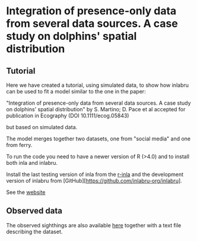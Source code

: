 # Integration of presence-only data from several data sources. A case study on dolphins' spatial distribution



## Tutorial
Here we have created a tutorial, using simulated data, to show how inlabru can be used to fit a model similar to the one in the paper:

"Integration of presence-only data from several data sources. A case study on dolphins' spatial distribution" by S. Martino; D. Pace et al
 accepted for publication in Ecography (DOI 10.1111/ecog.05843)

but based on simulated data.

The model merges together two datasets, one from "social media" and one from ferry.

To run the code you need to have a newer version of R (>4.0) and to install both inla and inlabru.

Install the last testing version of inla from the [r-inla](https://www.r-inla.org/download-install)  and   the development version of inlabru from [GitHub][https://github.com/inlabru-org/inlabru].


See the [website](https://smar-git.github.io/SM-data-merging/.)

## Observed data
The observed sighthings are also available [here](https://github.com/smar-git/SM-data-merging/tree/main/Observed_Sightings) together with a text file describing the dataset. 
